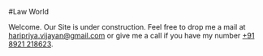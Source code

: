 #Law World

Welcome. Our Site is under construction.
Feel free to drop me a mail at [haripriya.vijayan@gmail.com](mailto:haripriya.vijayan@gmail.com) or give me a call if you have my number [+91 8921 218623](tel:+918921218623).